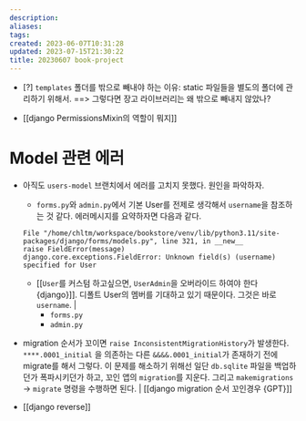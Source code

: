 ```yaml
---
description:
aliases: 
tags: 
created: 2023-06-07T10:31:28
updated: 2023-07-15T21:30:22
title: 20230607 book-project
---
```

- [?] `templates` 폴더를 밖으로 빼내야 하는 이유: static 파일들을 별도의 폴더에 관리하기 위해서. ==> 그렇다면 장고 라이브러리는 왜 밖으로 빼내지 않았나?

- [[django PermissionsMixin의 역할이 뭐지]]

# Model 관련 에러

- 아직도 `users-model` 브랜치에서 에러를 고치지 못했다. 원인을 파악하자.
	- `forms.py`와 `admin.py`에서 기본 User를 전제로 생각해서 `username`을 참조하는 것 같다. 에러메시지를 요약하자면 다음과 같다.

	```
  File "/home/chltm/workspace/bookstore/venv/lib/python3.11/site-packages/django/forms/models.py", line 321, in __new__
	raise FieldError(message)
	django.core.exceptions.FieldError: Unknown field(s) (username) specified for User
	```

	- [[`User`를 커스텀 하고싶으면, `UserAdmin`을 오버라이드 하여야 한다 {django}]]. 디폴트 User의 멤버를 기대하고 있기 때문이다. 그것은 바로 `username`. |
		- `forms.py`
		- `admin.py`
- migration 순서가 꼬이면 `raise InconsistentMigrationHistory`가 발생한다. `****.0001_initial` 을 의존하는 다른 `&&&&.0001_initial`가 존재하기 전에 migrate를 해서 그렇다. 이 문제를 해소하기 위해선 일단 `db.sqlite` 파일을 백업하던가 폭파시키던가 하고, 꼬인 앱의 `migration`를 지운다. 그리고 `makemigrations` → `migrate` 명령을 수행하면 된다. | [[django migration 순서 꼬인경우 {GPT}]]
- [[django reverse]]
